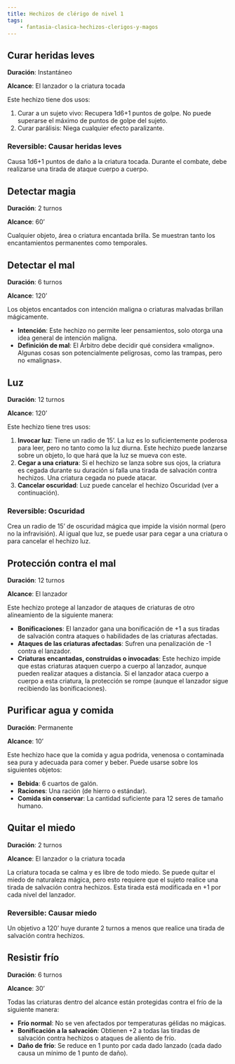 ```yaml
---
title: Hechizos de clérigo de nivel 1
tags:
    - fantasia-clasica-hechizos-clerigos-y-magos
---
```


## Curar heridas leves
**Duración**: Instantáneo

**Alcance**: El lanzador o la criatura tocada

Este hechizo tiene dos usos:

1. Curar a un sujeto vivo: Recupera 1d6+1 puntos de golpe. No puede superarse el máximo de puntos de golpe del sujeto.
2. Curar parálisis: Niega cualquier efecto paralizante.

### Reversible: Causar heridas leves
Causa 1d6+1 puntos de daño a la criatura tocada. Durante el combate, debe realizarse una tirada de ataque cuerpo a cuerpo.

## Detectar magia
**Duración**: 2 turnos

**Alcance**: 60’

Cualquier objeto, área o criatura encantada brilla. Se muestran tanto los encantamientos permanentes como temporales.

## Detectar el mal
**Duración**: 6 turnos

**Alcance**: 120’

Los objetos encantados con intención maligna o criaturas malvadas brillan mágicamente.

- **Intención**: Este hechizo no permite leer pensamientos, solo otorga una idea general de intención maligna.
- **Definición de mal**: El Árbitro debe decidir qué considera «maligno». Algunas cosas son potencialmente peligrosas, como las trampas, pero no «malignas».

## Luz
**Duración**: 12 turnos

**Alcance**: 120’

Este hechizo tiene tres usos:

1. **Invocar luz**: Tiene un radio de 15’. La luz es lo suficientemente poderosa para leer, pero no tanto como la luz diurna. Este hechizo puede lanzarse sobre un objeto, lo que hará que la luz se mueva con este.
2. **Cegar a una criatura**: Si el hechizo se lanza sobre sus ojos, la criatura es cegada durante su duración si falla una tirada de salvación contra hechizos. Una criatura cegada no puede atacar.
3. **Cancelar oscuridad**: Luz puede cancelar el hechizo Oscuridad (ver a continuación).

### Reversible: Oscuridad
Crea un radio de 15’ de oscuridad mágica que impide la visión normal (pero no la infravisión). Al igual que luz, se puede usar para cegar a una criatura o para cancelar el hechizo luz.

## Protección contra el mal
**Duración**: 12 turnos

**Alcance**: El lanzador

Este hechizo protege al lanzador de ataques de criaturas de otro alineamiento de la siguiente manera:

- **Bonificaciones**: El lanzador gana una bonificación de +1 a sus tiradas de salvación contra ataques o habilidades de las criaturas afectadas.
- **Ataques de las criaturas afectadas**: Sufren una penalización de -1 contra el lanzador.
- **Criaturas encantadas, construidas o invocadas**: Este hechizo impide que estas criaturas ataquen cuerpo a cuerpo al lanzador, aunque pueden realizar ataques a distancia. Si el lanzador ataca cuerpo a cuerpo a esta criatura, la protección se rompe (aunque el lanzador sigue recibiendo las bonificaciones).

## Purificar agua y comida
**Duración**: Permanente

**Alcance**: 10’

Este hechizo hace que la comida y agua podrida, venenosa o contaminada sea pura y adecuada para comer y beber. Puede usarse sobre los siguientes objetos:

- **Bebida**: 6 cuartos de galón.
- **Raciones**: Una ración (de hierro o estándar).
- **Comida sin conservar**: La cantidad suficiente para 12 seres de tamaño humano.

## Quitar el miedo
**Duración**: 2 turnos

**Alcance**: El lanzador o la criatura tocada

La criatura tocada se calma y es libre de todo miedo. Se puede quitar el miedo de naturaleza mágica, pero esto requiere que el sujeto realice una tirada de salvación contra hechizos. Esta tirada está modificada en +1 por cada nivel del lanzador.

### Reversible: Causar miedo
Un objetivo a 120’ huye durante 2 turnos a menos que realice una tirada de salvación contra hechizos.

## Resistir frío
**Duración**: 6 turnos

**Alcance**: 30’

Todas las criaturas dentro del alcance están protegidas contra el frío de la siguiente manera:

- **Frío normal**: No se ven afectados por temperaturas gélidas no mágicas.
- **Bonificación a la salvación**: Obtienen +2 a todas las tiradas de salvación contra hechizos o ataques de aliento de frío.
- **Daño de frío**: Se reduce en 1 punto por cada dado lanzado (cada dado causa un mínimo de 1 punto de daño).
